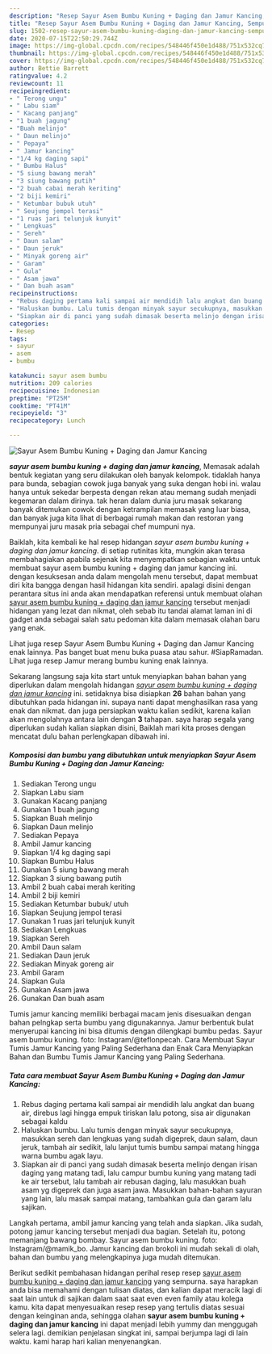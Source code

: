 ```yaml
---
description: "Resep Sayur Asem Bumbu Kuning + Daging dan Jamur Kancing, Sempurna"
title: "Resep Sayur Asem Bumbu Kuning + Daging dan Jamur Kancing, Sempurna"
slug: 1502-resep-sayur-asem-bumbu-kuning-daging-dan-jamur-kancing-sempurna
date: 2020-07-15T22:50:29.744Z
image: https://img-global.cpcdn.com/recipes/548446f450e1d488/751x532cq70/sayur-asem-bumbu-kuning-daging-dan-jamur-kancing-foto-resep-utama.jpg
thumbnail: https://img-global.cpcdn.com/recipes/548446f450e1d488/751x532cq70/sayur-asem-bumbu-kuning-daging-dan-jamur-kancing-foto-resep-utama.jpg
cover: https://img-global.cpcdn.com/recipes/548446f450e1d488/751x532cq70/sayur-asem-bumbu-kuning-daging-dan-jamur-kancing-foto-resep-utama.jpg
author: Bettie Barrett
ratingvalue: 4.2
reviewcount: 11
recipeingredient:
- " Terong ungu"
- " Labu siam"
- " Kacang panjang"
- "1 buah jagung"
- "Buah melinjo"
- " Daun melinjo"
- " Pepaya"
- " Jamur kancing"
- "1/4 kg daging sapi"
- " Bumbu Halus"
- "5 siung bawang merah"
- "3 siung bawang putih"
- "2 buah cabai merah keriting"
- "2 biji kemiri"
- " Ketumbar bubuk utuh"
- " Seujung jempol terasi"
- "1 ruas jari telunjuk kunyit"
- " Lengkuas"
- " Sereh"
- " Daun salam"
- " Daun jeruk"
- " Minyak goreng air"
- " Garam"
- " Gula"
- " Asam jawa"
- " Dan buah asam"
recipeinstructions:
- "Rebus daging pertama kali sampai air mendidih lalu angkat dan buang air, direbus lagi hingga empuk tiriskan lalu potong, sisa air digunakan sebagai kaldu"
- "Haluskan bumbu. Lalu tumis dengan minyak sayur secukupnya, masukkan sereh dan lengkuas yang sudah digeprek, daun salam, daun jeruk, tambah air sedikit, lalu lanjut tumis bumbu sampai matang hingga warna bumbu agak layu."
- "Siapkan air di panci yang sudah dimasak beserta melinjo dengan irisan daging yang matang tadi, lalu campur bumbu kuning yang matang tadi ke air tersebut, lalu tambah air rebusan daging, lalu masukkan buah asam yg digeprek dan juga asam jawa. Masukkan bahan-bahan sayuran yang lain, lalu masak sampai matang, tambahkan gula dan garam lalu sajikan."
categories:
- Resep
tags:
- sayur
- asem
- bumbu

katakunci: sayur asem bumbu 
nutrition: 209 calories
recipecuisine: Indonesian
preptime: "PT25M"
cooktime: "PT41M"
recipeyield: "3"
recipecategory: Lunch

---
```



![Sayur Asem Bumbu Kuning + Daging dan Jamur Kancing](https://img-global.cpcdn.com/recipes/548446f450e1d488/751x532cq70/sayur-asem-bumbu-kuning-daging-dan-jamur-kancing-foto-resep-utama.jpg)

<b><i>sayur asem bumbu kuning + daging dan jamur kancing</i></b>, Memasak adalah bentuk kegiatan yang seru dilakukan oleh banyak kelompok. tidaklah hanya para bunda, sebagian cowok juga banyak yang suka dengan hobi ini. walau hanya untuk sekedar berpesta dengan rekan atau memang sudah menjadi kegemaran dalam dirinya. tak heran dalam dunia juru masak sekarang banyak ditemukan cowok dengan ketrampilan memasak yang luar biasa, dan banyak juga kita lihat di berbagai rumah makan dan restoran yang mempunyai juru masak pria sebagai chef mumpuni nya.

Baiklah, kita kembali ke hal resep hidangan <i>sayur asem bumbu kuning + daging dan jamur kancing</i>. di setiap rutinitas kita, mungkin akan terasa membahagiakan apabila sejenak kita menyempatkan sebagian waktu untuk membuat sayur asem bumbu kuning + daging dan jamur kancing ini. dengan kesuksesan anda dalam mengolah menu tersebut, dapat membuat diri kita bangga dengan hasil hidangan kita sendiri. apalagi disini dengan perantara situs ini anda akan mendapatkan referensi untuk membuat olahan <u>sayur asem bumbu kuning + daging dan jamur kancing</u> tersebut menjadi hidangan yang lezat dan nikmat, oleh sebab itu tandai alamat laman ini di gadget anda sebagai salah satu pedoman kita dalam memasak olahan baru yang enak.

Lihat juga resep Sayur Asem Bumbu Kuning + Daging dan Jamur Kancing enak lainnya. Pas banget buat menu buka puasa atau sahur. #SiapRamadan. Lihat juga resep Jamur merang bumbu kuning enak lainnya.


Sekarang langsung saja kita start untuk menyiapkan bahan bahan yang diperlukan dalam mengolah hidangan <u><i>sayur asem bumbu kuning + daging dan jamur kancing</i></u> ini. setidaknya bisa disiapkan <b>26</b> bahan bahan yang dibutuhkan pada hidangan ini. supaya nanti dapat menghasilkan rasa yang enak dan nikmat. dan juga persiapkan waktu kalian sedikit, karena kalian akan mengolahnya antara lain dengan <b>3</b> tahapan. saya harap segala yang diperlukan sudah kalian siapkan disini, Baiklah mari kita proses dengan mencatat dulu bahan perlengkapan dibawah ini.

<!--inarticleads1-->

##### Komposisi dan bumbu yang dibutuhkan untuk menyiapkan Sayur Asem Bumbu Kuning + Daging dan Jamur Kancing:

1. Sediakan  Terong ungu
1. Siapkan  Labu siam
1. Gunakan  Kacang panjang
1. Gunakan 1 buah jagung
1. Siapkan Buah melinjo
1. Siapkan  Daun melinjo
1. Sediakan  Pepaya
1. Ambil  Jamur kancing
1. Siapkan 1/4 kg daging sapi
1. Siapkan  Bumbu Halus
1. Gunakan 5 siung bawang merah
1. Siapkan 3 siung bawang putih
1. Ambil 2 buah cabai merah keriting
1. Ambil 2 biji kemiri
1. Sediakan  Ketumbar bubuk/ utuh
1. Siapkan  Seujung jempol terasi
1. Gunakan 1 ruas jari telunjuk kunyit
1. Sediakan  Lengkuas
1. Siapkan  Sereh
1. Ambil  Daun salam
1. Sediakan  Daun jeruk
1. Sediakan  Minyak goreng air
1. Ambil  Garam
1. Siapkan  Gula
1. Gunakan  Asam jawa
1. Gunakan  Dan buah asam


Tumis jamur kancing memiliki berbagai macam jenis disesuaikan dengan bahan pelngkap serta bumbu yang digunakannya. Jamur berbentuk bulat menyerupai kancing ini bisa ditumis dengan dilengkapi bumbu pedas. Sayur asem bumbu kuning. foto: Instagram/@teflonpecah. Cara Membuat Sayur Tumis Jamur Kancing yang Paling Sederhana dan Enak Cara Menyiapkan Bahan dan Bumbu Tumis Jamur Kancing yang Paling Sederhana. 

<!--inarticleads2-->

##### Tata cara membuat Sayur Asem Bumbu Kuning + Daging dan Jamur Kancing:

1. Rebus daging pertama kali sampai air mendidih lalu angkat dan buang air, direbus lagi hingga empuk tiriskan lalu potong, sisa air digunakan sebagai kaldu
1. Haluskan bumbu. Lalu tumis dengan minyak sayur secukupnya, masukkan sereh dan lengkuas yang sudah digeprek, daun salam, daun jeruk, tambah air sedikit, lalu lanjut tumis bumbu sampai matang hingga warna bumbu agak layu.
1. Siapkan air di panci yang sudah dimasak beserta melinjo dengan irisan daging yang matang tadi, lalu campur bumbu kuning yang matang tadi ke air tersebut, lalu tambah air rebusan daging, lalu masukkan buah asam yg digeprek dan juga asam jawa. Masukkan bahan-bahan sayuran yang lain, lalu masak sampai matang, tambahkan gula dan garam lalu sajikan.


Langkah pertama, ambil jamur kancing yang telah anda siapkan. Jika sudah, potong jamur kancing tersebut menjadi dua bagian. Setelah itu, potong memanjang bawang bombay. Sayur asem bumbu kuning. foto: Instagram/@mamik_bo. Jamur kancing dan brokoli ini mudah sekali di olah, bahan dan bumbu yang melengkapinya juga mudah ditemukan. 

Berikut sedikit pembahasan hidangan perihal resep resep <u>sayur asem bumbu kuning + daging dan jamur kancing</u> yang sempurna. saya harapkan anda bisa memahami dengan tulisan diatas, dan kalian dapat meracik lagi di saat lain untuk di sajikan dalam saat saat even even family atau kolega kamu. kita dapat menyesuaikan resep resep yang tertulis diatas sesuai dengan keinginan anda, sehingga olahan <b>sayur asem bumbu kuning + daging dan jamur kancing</b> ini dapat menjadi lebih yummy dan menggugah selera lagi. demikian penjelasan singkat ini, sampai berjumpa lagi di lain waktu. kami harap hari kalian menyenangkan.
